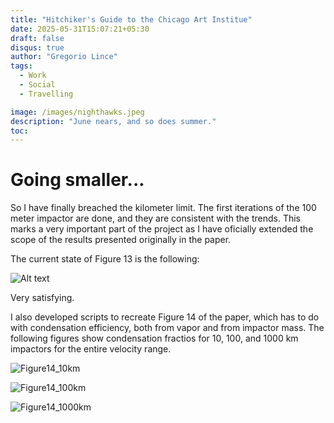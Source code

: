 ```yaml
---
title: "Hitchiker's Guide to the Chicago Art Institue"
date: 2025-05-31T15:07:21+05:30
draft: false 
disqus: true
author: "Gregorio Lince"
tags:
  - Work
  - Social
  - Travelling

image: /images/nighthawks.jpeg
description: "June nears, and so does summer."
toc:
---
```


# Going smaller...

So I have finally breached the kilometer limit. The first iterations of the 100 meter impactor are done, and they are consistent with the trends. This marks a very important part of the project as I have oficially extended the scope of the results presented originally in the paper. 

The current state of Figure 13 is the following:

![Alt text](/images/blog6.jpeg "Current results with the first 100m iterations")

Very satisfying.

I also developed scripts to recreate Figure 14 of the paper, which has to do with condensation efficiency, both from vapor and from impactor mass. The following figures show condensation fractios for 10, 100, and 1000 km impactors for the entire velocity range.


![Figure14_10km](/images/Figure14_10km.png, "Figure14_10km")

![Figure14_100km](/images/Figure14_100km.png "Figure14_100km")

![Figure14_1000km](/images/Figure14_1000km.png "Figure14_1000km")
